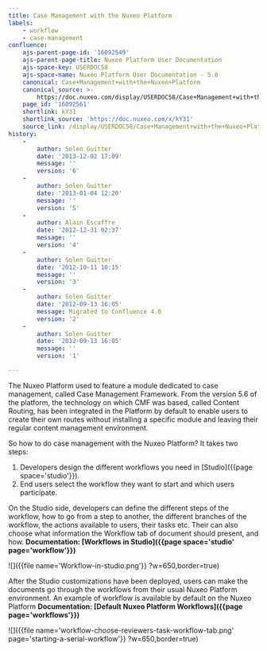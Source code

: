 ```yaml
---
title: Case Management with the Nuxeo Platform
labels:
    - workflow
    - case-management
confluence:
    ajs-parent-page-id: '16092549'
    ajs-parent-page-title: Nuxeo Platform User Documentation
    ajs-space-key: USERDOC58
    ajs-space-name: Nuxeo Platform User Documentation - 5.8
    canonical: Case+Management+with+the+Nuxeo+Platform
    canonical_source: >-
        https://doc.nuxeo.com/display/USERDOC58/Case+Management+with+the+Nuxeo+Platform
    page_id: '16092561'
    shortlink: kY31
    shortlink_source: 'https://doc.nuxeo.com/x/kY31'
    source_link: /display/USERDOC58/Case+Management+with+the+Nuxeo+Platform
history:
    - 
        author: Solen Guitter
        date: '2013-12-02 17:09'
        message: ''
        version: '6'
    - 
        author: Solen Guitter
        date: '2013-01-04 12:20'
        message: ''
        version: '5'
    - 
        author: Alain Escaffre
        date: '2012-12-31 02:37'
        message: ''
        version: '4'
    - 
        author: Solen Guitter
        date: '2012-10-11 10:15'
        message: ''
        version: '3'
    - 
        author: Solen Guitter
        date: '2012-09-13 16:05'
        message: Migrated to Confluence 4.0
        version: '2'
    - 
        author: Solen Guitter
        date: '2012-09-13 16:05'
        message: ''
        version: '1'

---
```

The Nuxeo Platform used to feature a module dedicated to case management, called Case Management Framework. From the version 5.6 of the platform, the technology on which CMF was based, called Content Routing, has been integrated in the Platform by default to enable users to create their own routes without installing a specific module and leaving their regular content management environment.

So how to do case management with the Nuxeo Platform?
It takes two steps:

1.  Developers design the different workflows you need in [Studio]({{page space='studio'}}).
2.  End users select the workflow they want to start and which users participate.

On the Studio side, developers can define the different steps of the workflow, how to go from a step to another, the different branches of the workflow, the actions available to users, their tasks etc. Their can also choose what information the Workflow tab of document should present, and how.
**Documentation: [Workflows in Studio]({{page space='studio' page='workflow'}})**

![]({{file name='Workflow-in-studio.png'}} ?w=650,border=true)

After the Studio customizations have been deployed, users can make the documents go through the workflows from their usual Nuxeo Platform environment. An example of workflow is available by default on the Nuxeo Platform
**Documentation: [Default Nuxeo Platform Workflows]({{page page='workflows'}})**

![]({{file name='workflow-choose-reviewers-task-workflow-tab.png' page='starting-a-serial-workflow'}} ?w=650,border=true)